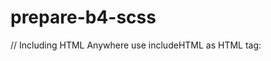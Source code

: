 # prepare-b4-scss
// Including HTML
Anywhere use includeHTML as HTML tag:

<div data-src="header.html"></div>
